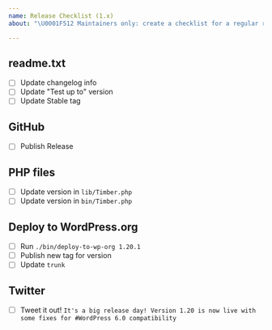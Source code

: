 ```yaml
---
name: Release Checklist (1.x)
about: "\U0001F512 Maintainers only: create a checklist for a regular release process"

---
```


## readme.txt
- [ ] Update changelog info
- [ ] Update "Test up to" version
- [ ] Update Stable tag

## GitHub
- [ ] Publish Release

## PHP files
- [ ] Update version in `lib/Timber.php`
- [ ] Update version in `bin/Timber.php`

## Deploy to WordPress.org
- [ ] Run `./bin/deploy-to-wp-org 1.20.1`
- [ ] Publish new tag for version
- [ ] Update `trunk`

## Twitter
- [ ] Tweet it out!
```It's a big release day! Version 1.20 is now live with some fixes for #WordPress 6.0 compatibility```